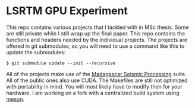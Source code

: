 # LSRTM GPU Experiment

This repo contains various projects that I tackled with in MSc thesis. Some are still private while I still wrap up the final paper. This repo contains the functions and headers needed by the individual projects. The projects are offered in git submodules, so you will need to use a command like this to update the submodules:

```
$ git submodule update --init --recursive
```

All of the projects make use of the [Madagascar Seismic Processing](http://www.ahay.org/wiki/Main_Page) suite. All of the public ones also use CUDA.
The Makefiles are still not optimized with portability in mind. You will most likely have to modify then for your hardware. I am working on a fork with a centralized build system using [meson](https://mesonbuild.com/index.html).
